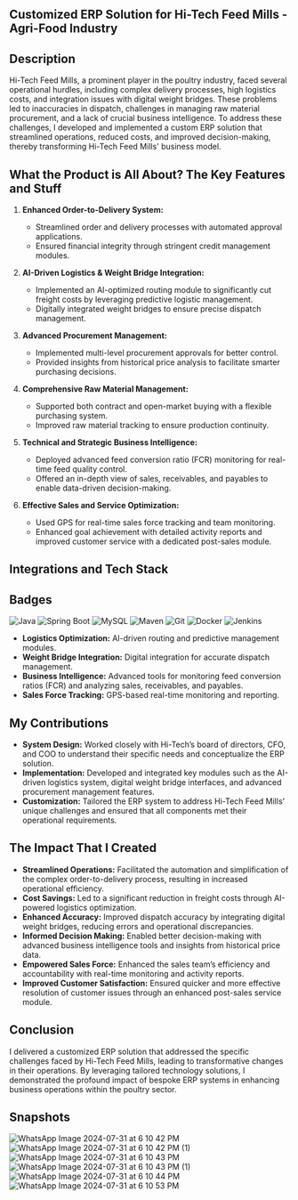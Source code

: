 ## Customized ERP Solution for Hi-Tech Feed Mills - Agri-Food Industry

## Description  
Hi-Tech Feed Mills, a prominent player in the poultry industry, faced several operational hurdles, including complex delivery processes, high logistics costs, and integration issues with digital weight bridges. These problems led to inaccuracies in dispatch, challenges in managing raw material procurement, and a lack of crucial business intelligence. To address these challenges, I developed and implemented a custom ERP solution that streamlined operations, reduced costs, and improved decision-making, thereby transforming Hi-Tech Feed Mills' business model.

## What the Product is All About? The Key Features and Stuff  
1. **Enhanced Order-to-Delivery System:**  
   - Streamlined order and delivery processes with automated approval applications.  
   - Ensured financial integrity through stringent credit management modules.  

2. **AI-Driven Logistics & Weight Bridge Integration:**  
   - Implemented an AI-optimized routing module to significantly cut freight costs by leveraging predictive logistic management.  
   - Digitally integrated weight bridges to ensure precise dispatch management.  

3. **Advanced Procurement Management:**  
   - Implemented multi-level procurement approvals for better control.  
   - Provided insights from historical price analysis to facilitate smarter purchasing decisions.  

4. **Comprehensive Raw Material Management:**  
   - Supported both contract and open-market buying with a flexible purchasing system.  
   - Improved raw material tracking to ensure production continuity.  

5. **Technical and Strategic Business Intelligence:**  
   - Deployed advanced feed conversion ratio (FCR) monitoring for real-time feed quality control.  
   - Offered an in-depth view of sales, receivables, and payables to enable data-driven decision-making.  

6. **Effective Sales and Service Optimization:**  
   - Used GPS for real-time sales force tracking and team monitoring.  
   - Enhanced goal achievement with detailed activity reports and improved customer service with a dedicated post-sales module.  

## Integrations and Tech Stack  

## Badges

![Java](https://img.shields.io/badge/Java-17-blue?logo=java&logoColor=white)
![Spring Boot](https://img.shields.io/badge/Spring%20Boot-2.7.10-brightgreen?logo=spring&logoColor=white)
![MySQL](https://img.shields.io/badge/MySQL-8.0.33-blue?logo=mysql&logoColor=white)
![Maven](https://img.shields.io/badge/Maven-3.8.6-orange?logo=apache-maven&logoColor=white)
![Git](https://img.shields.io/badge/Git-2.41.0-fc6d26?logo=git&logoColor=white)
![Docker](https://img.shields.io/badge/Docker-24.0.4-blue?logo=docker&logoColor=white)
![Jenkins](https://img.shields.io/badge/Jenkins-2.396.1-blue?logo=jenkins&logoColor=white)


- **Logistics Optimization:** AI-driven routing and predictive management modules.  
- **Weight Bridge Integration:** Digital integration for accurate dispatch management.  
- **Business Intelligence:** Advanced tools for monitoring feed conversion ratios (FCR) and analyzing sales, receivables, and payables.  
- **Sales Force Tracking:** GPS-based real-time monitoring and reporting.  

## My Contributions  
- **System Design:** Worked closely with Hi-Tech’s board of directors, CFO, and COO to understand their specific needs and conceptualize the ERP solution.  
- **Implementation:** Developed and integrated key modules such as the AI-driven logistics system, digital weight bridge interfaces, and advanced procurement management features.  
- **Customization:** Tailored the ERP system to address Hi-Tech Feed Mills' unique challenges and ensured that all components met their operational requirements.  

## The Impact That I Created  
- **Streamlined Operations:** Facilitated the automation and simplification of the complex order-to-delivery process, resulting in increased operational efficiency.  
- **Cost Savings:** Led to a significant reduction in freight costs through AI-powered logistics optimization.  
- **Enhanced Accuracy:** Improved dispatch accuracy by integrating digital weight bridges, reducing errors and operational discrepancies.  
- **Informed Decision Making:** Enabled better decision-making with advanced business intelligence tools and insights from historical price data.  
- **Empowered Sales Force:** Enhanced the sales team’s efficiency and accountability with real-time monitoring and activity reports.  
- **Improved Customer Satisfaction:** Ensured quicker and more effective resolution of customer issues through an enhanced post-sales service module.  

## Conclusion  
I delivered a customized ERP solution that addressed the specific challenges faced by Hi-Tech Feed Mills, leading to transformative changes in their operations. By leveraging tailored technology solutions, I demonstrated the profound impact of bespoke ERP systems in enhancing business operations within the poultry sector.

## Snapshots
 ![WhatsApp Image 2024-07-31 at 6 10 42 PM](https://github.com/user-attachments/assets/580854fc-5157-470b-8060-5c08682116db)
![WhatsApp Image 2024-07-31 at 6 10 42 PM (1)](https://github.com/user-attachments/assets/5ed7b95f-d23f-4a1d-9016-ac4cd304cfda)
![WhatsApp Image 2024-07-31 at 6 10 43 PM](https://github.com/user-attachments/assets/973b0a6a-8553-417e-a338-8fbf0881f365)
![WhatsApp Image 2024-07-31 at 6 10 43 PM (1)](https://github.com/user-attachments/assets/c6471384-0aab-4900-ae86-9a9f5977250b)
![WhatsApp Image 2024-07-31 at 6 10 44 PM](https://github.com/user-attachments/assets/32de05dd-16a3-47a5-8eed-f6725a1ea676)
![WhatsApp Image 2024-07-31 at 6 10 53 PM](https://github.com/user-attachments/assets/0b9923af-4008-49b1-9cee-e8b02a09de68)
